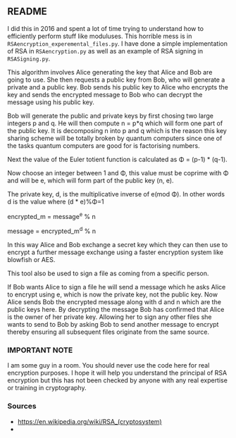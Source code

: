 ## README ##

I did this in 2016 and spent a lot of time trying to understand how to efficiently perform stuff like moduluses. This horrible mess is in `RSAencryption_experemental_files.py`. I have done a simple implementation of RSA in `RSAencryption.py` as well as an example of RSA signing in `RSASigning.py`.

This algorithm involves Alice generating the key that Alice and Bob are going to use. She then requests a public key from Bob, who will generate a private and a public key. Bob sends his public key to Alice who encrypts the key and sends the encrypted message to Bob who can decrypt the message using his public key.

Bob will generate the public and private keys by first chosing two large integers p and q. He will then compute n = p*q which will form one part of the public key. It is decomposing n into p and q which is the reason this key sharing scheme will be totally broken by quantum computers since one of the tasks quantum computers are good for is factorising numbers. 

Next the value of the Euler totient function is calculated as &Phi; = (p-1) * (q-1). 

Now choose an integer between 1 and &Phi;, this value must be coprime with &Phi; and will be e, which will form part of the public key (n, e). 

The private key, d, is the multiplicative inverse of e(mod &Phi;). In other words d is the value where (d * e)%&Phi;=1

encrypted_m = message<sup>e</sup> % n

message = encrypted_m<sup>d</sup> % n

In this way Alice and Bob exchange a secret key which they can then use to encrypt a further message exchange using a faster encryption system like blowfish or AES.

This tool also be used to sign a file as coming from a specific person.

If Bob wants Alice to sign a file he will send a message which he asks Alice to encrypt using e, which is now the private key, not the public key. Now Alice sends Bob the encrypted message along with d and n which are the public keys here. By decrypting the message Bob has confirmed that Alice is the owner of her private key. Allowing her to sign any other files she wants to send to Bob by asking Bob to send another message to encrypt thereby ensuring all subsequent files originate from the same source.

### IMPORTANT NOTE ###

I am some guy in a room. You should never use the code here for real encryption purposes. I hope it will help you understand the principal of RSA encryption but this has not been checked by anyone with any real expertise or training in cryptography.

### Sources ###

* https://en.wikipedia.org/wiki/RSA_(cryptosystem)
* 